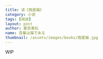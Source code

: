 ```yaml
---
title: 读《我是猫》 
category: 小说 
tags: [阅读]  
layout: post  
author: 夏目漱石 
name: 吾輩は猫である
thumbnail: /assets/images/books/我是猫.jpg
---
```


WIP